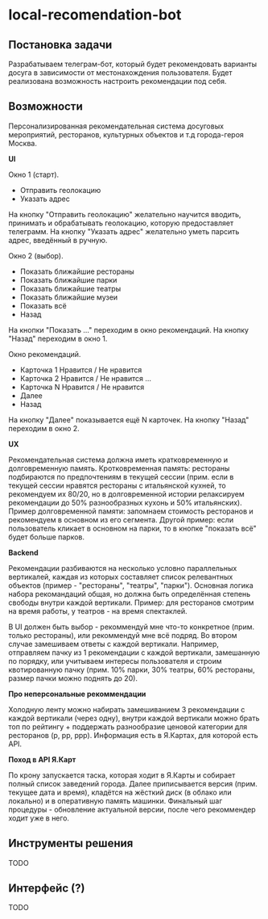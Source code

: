 # local-recomendation-bot

## Постановка задачи

Разрабатываем телеграм-бот, который будет рекомендовать варианты досуга в зависимости от местонахождения пользователя. Будет реализована возможность настроить рекомендации под себя.

## Возможности

Персонализированная рекомендательная система досуговых мероприятий, ресторанов, культурных объектов и т.д города-героя Москва.

**UI**

Окно 1 (старт).
- Отправить геолокацию
- Указать адрес

На кнопку "Отправить геолокацию" желательно научится вводить, принимать и обрабатывать геолокацию, которую предоставляет телеграмм. На кнопку "Указать адрес" желательно уметь парсить адрес, введённый в ручную.

Окно 2 (выбор).
- Показать ближайшие рестораны
- Показать ближайшие парки
- Показать ближайшие театры
- Показать ближайшие музеи
- Показать всё
- Назад

На кнопки "Показать ..." переходим в окно рекомендаций. На кнопку "Назад" переходим в окно 1.

Окно рекомендаций.
- Карточка 1
    Нравится / Не нравится
- Карточка 2
    Нравится / Не нравится
...
- Карточка N
    Нравится / Не нравится
- Далее
- Назад

На кнопку "Далее" показывается ещё N карточек. На кнопку "Назад" переходим в окно 2.

**UX**

Рекомендательная система должна иметь кратковременную и долговременную память. Кротковременная память: рестораны подбираются по предпочтениям в текущей сессии (прим. если в текущей сессии нравятся рестораны с итальянской кухней, то рекомендуем их 80/20, но в долговременной истории релаксируем рекомендации до 50% разнообразных кухонь и 50% итальянских). Пример долговременной памяти: запомнаем стоимость ресторанов и рекомендуем в основном из его сегмента. Другой пример: если пользователь кликает в основном на парки, то в кнопке "показать всё" будет больше парков.

**Backend**

Рекомендации разбиваются на несколько условно параллельных вертикалей, каждая из которых составляет список релевантных объектов (пример - "рестораны", "театры", "парки"). Основная логика набора рекомандаций общая, но должна быть определённая степень свободы внутри каждой вертикали. Пример: для ресторанов смотрим на время работы, у театров - на время спектаклей.

В UI должен быть выбор - рекоммендуй мне что-то конкретное (прим. только рестораны), или рекоммендуй мне всё подряд. Во втором случае замешиваем ответы с каждой вертикали. Например, отправляем пачку из 1 рекомендации с каждой вертикали, замешанную по порядку, или учитываем интересы пользователя и строим квотированную пачку (прим. 10% парки, 30% театры, 60% рестораны, размер пачки можно поднять до 20).

**Про неперсональные рекоммендации**

Холодную ленту можно набирать замешиванием 3 рекомендации с каждой вертикали (через одну), внутри каждой вертикали можно брать топ по рейтингу + поддержать разнообразие ценовой категории для ресторанов (р, рр, ррр). Информация есть в Я.Картах, для которой есть API.

**Поход в API Я.Карт**

По крону запускается таска, которая ходит в Я.Карты и собирает полный список заведений города. Далее приписывается версия (прим. текущее дата и время), кладётся на жёсткий диск (в облако или локально) и в оперативную память машинки. Финальный шаг процедуры - обновление актуальной версии, после чего рекоммендер ходит уже в него.

## Инструменты решения

TODO

## Интерфейс (?)

TODO